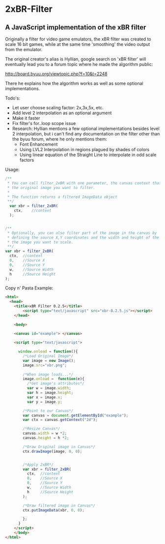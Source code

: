 2xBR-Filter
===========

A JavaScript implementation of the xBR filter
---------------------------------------------
Originally a filter for video game emulators, the xBR filter was created to scale 16 bit 
games, while at the same time 'smoothing' the video output from the emulator.

The original creator's alias is Hyllian, google search on 'xBR filter' will eventually lead 
you to a forum topic where he made the algorithm public:

http://board.byuu.org/viewtopic.php?f=10&t=2248

There he explains how the algorithm works as well as some optional implementations.


Todo's:
* Let user choose scaling factor: 2x,3x,5x, etc.
* Add level 2 interpolation as an optional argument
* Make it faster
* Fix filter's for..loop scope issue
* Research: Hyllian mentions a few optional implementations besides level 2 interpolation, but i can't find any 
documentation on the filter other than the byuu forum, where he only mentions them:
  * Font Enhancement
  * Using LVL2 Interpolation in regions plagued by shades of colors
  * Using linear equation of the Straight Line to interpolate in odd scale factors

Usage: 
```javascript
/**
 * You can call filter_2xBR with one parameter, the canvas context thats holding
 * the original image you want to filter.
 * 
 * The function returns a filtered ImageData object
 **/
  var xbr = filter_2xBR(
    ctx,	//context
  );


/**
 * Optionally, you can also filter part of the image in the canvas by
 * defining the source X,Y coordinates and the width and height of the part of 
 * the image you want to scale.
 **/
var xbr = filter_2xBR(
  ctx,  //context  
  0,    //Source X
  0,	//Source Y
  w,	//Source Width
  h 	//Source Height
);
```

Copy n' Pasta Example:
```html
<html>
  <head>
  	<title>xBR Filter 0.2.5</title>
		<script type="text/javascript" src="xbr-0.2.5.js"></script>
	</head>
  
	<body>
		
    <canvas id="example"> </canvas>

    <script type="text/javascript">

      window.onload = function(){
        /*Load Original Image*/
      	var image = new Image();
      	image.src="xbr.png";
        
      	/*When image loads...*/
      	image.onload =  function(e){
          /*Get image's attributes*/
          var w = image.width;
          var h = image.height;
          var x = image.x;
          var y = image.y;

        /*Point to our Canvas*/
        var canvas = document.getElementById("example");  
        var ctx = canvas.getContext("2d");

        /*Resize Canvas*/
        canvas.width = w *2;    
        canvas.height = h *2;

        /*Draw Original image in Canvas*/
        ctx.drawImage(image, 0, 0);


        /*Apply 2xBR*/
        var xbr = filter_2xBR(
          ctx,  //context
          0,    //Source X
          0,    //Source Y
          w,    //Source Width
          h     //Source Height
        );

        /*Draw filtered image in Canvas*/
        ctx.putImageData(xbr, 0, 0);

        };
      }
    </script>
	</body>
</html>
```

